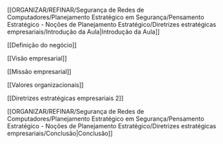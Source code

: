 [[ORGANIZAR/REFINAR/Segurança de Redes de Computadores/Planejamento Estratégico em Segurança/Pensamento Estratégico - Noções de Planejamento Estratégico/Diretrizes estratégicas empresariais/Introdução da Aula|Introdução da Aula]]

[[Definição do negócio]]

[[Visão empresarial]]

[[Missão empresarial]]

[[Valores organizacionais]]

[[Diretrizes estratégicas empresariais 2]]

[[ORGANIZAR/REFINAR/Segurança de Redes de Computadores/Planejamento Estratégico em Segurança/Pensamento Estratégico - Noções de Planejamento Estratégico/Diretrizes estratégicas empresariais/Conclusão|Conclusão]]
